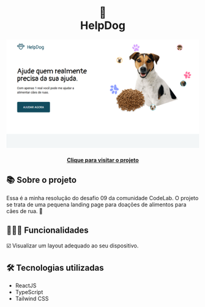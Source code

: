 <h1 align="center">
  🐶<br>HelpDog
</h1>

<div align="center">
  <img src="./src/assets/design/design-preview.png" alt="Imagem do desafio HelpDog" />
</div>

<h4 align="center"><a href="https://help-dog-b14c69.netlify.app/">Clique para visitar o projeto</a></h4>

## 📚 Sobre o projeto

Essa é a minha resolução do desafio 09 da comunidade CodeLab. O projeto se trata de uma pequena landing page para doações de alimentos para cães de rua. 🚀

## 🧑🏽‍💻 Funcionalidades

☑️ Visualizar um layout adequado ao seu dispositivo. 

## 🛠️ Tecnologias utilizadas

- ReactJS
- TypeScript
- Tailwind CSS
